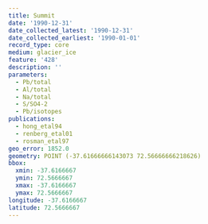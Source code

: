 ```yaml
---
title: Summit
date: '1990-12-31'
date_collected_latest: '1990-12-31'
date_collected_earliest: '1990-01-01'
record_type: core
medium: glacier_ice
feature: '428'
description: ''
parameters:
  - Pb/total
  - Al/total
  - Na/total
  - S/SO4-2
  - Pb/isotopes
publications:
  - hong_etal94
  - renberg_etal01
  - rosman_etal97
geo_error: 1852.0
geometry: POINT (-37.61666666143073 72.56666666218626)
bbox:
  xmin: -37.6166667
  ymin: 72.5666667
  xmax: -37.6166667
  ymax: 72.5666667
longitude: -37.6166667
latitude: 72.5666667
---
```

